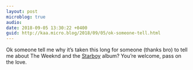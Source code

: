 ```yaml
---
layout: post
microblog: true
audio: 
date: 2018-09-05 13:30:22 +0400
guid: http://kaa.micro.blog/2018/09/05/ok-someone-tell.html
---
```

Ok someone tell me why it’s taken this long for someone (thanks bro) to tell me about The Weeknd and the [Starboy](https://itunes.apple.com/gb/album/starboy/1156443286) album? You’re welcome, pass on the love.
